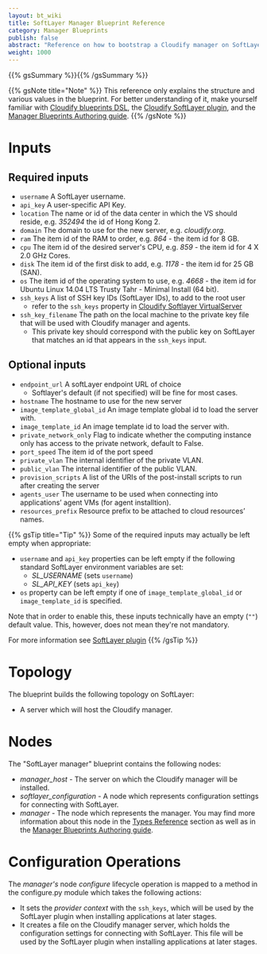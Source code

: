 ```yaml
---
layout: bt_wiki
title: SoftLayer Manager Blueprint Reference
category: Manager Blueprints
publish: false
abstract: "Reference on how to bootstrap a Cloudify manager on SoftLayer"
weight: 1000
---
```


{{% gsSummary %}}{{% /gsSummary %}}


{{% gsNote title="Note" %}}
This reference only explains the structure and various values in the blueprint. For better understanding of it, make yourself familiar with [Cloudify blueprints DSL](dsl-spec-general.html), the [Cloudify SoftLayer plugin](plugin-softlayer.html), and the [Manager Blueprints Authoring guide](getting-started-write-blueprint.html).
{{% /gsNote %}}

# Inputs

## Required inputs

  * `username` A SoftLayer username.
  * `api_key` A user-specific API Key.
  * `location` The name or id of the data center in which the VS should reside, e.g. *352494* the id of Hong Kong 2.
  * `domain` The domain to use for the new server, e.g. *cloudify.org*.
  * `ram` The item id of the RAM to order, e.g. *864* - the item id for 8 GB.
  * `cpu` The item id of the desired server's CPU, e.g. *859* - the item id for 4 X 2.0 GHz Cores.
  * `disk` The item id of the first disk to add, e.g. *1178* - the item id for 25 GB (SAN).
  * `os` The item id of the operating system to use, e.g. *4668* - the item id for Ubuntu Linux 14.04 LTS Trusty Tahr - Minimal Install (64 bit).
  * `ssh_keys` A list of SSH key IDs (SoftLayer IDs), to add to the root user
    * refer to the `ssh_keys` property in [Cloudify Softlayer VirtualServer](plugin-softlayer.html#cloudifysoftlayernodesvirtualserver)
  * `ssh_key_filename` The path on the local machine to the private key file that will be used with Cloudify manager and agents.
    * This private key should correspond with the public key on SoftLayer that matches an id that appears in the `ssh_keys` input.<br>

## Optional inputs

  * `endpoint_url` A softLayer endpoint URL of choice
    * Softlayer's default (if not specified) will be fine for most cases.
  * `hostname` The hostname to use for the new server
  * `image_template_global_id` An image template global id to load the server with.
  * `image_template_id` An image template id to load the server with.
  * `private_network_only` Flag to indicate whether the computing instance only has access to the private network, default to False.
  * `port_speed` The item id of the port speed
  * `private_vlan` The internal identifier of the private VLAN.
  * `public_vlan` The internal identifier of the public VLAN.
  * `provision_scripts`  A list of the URIs of the post-install scripts to run after creating the server
  * `agents_user` The username to be used when connecting into applications’ agent VMs (for agent installtion).
  * `resources_prefix` Resource prefix to be attached to cloud resources’ names.


{{% gsTip title="Tip" %}}
Some of the required inputs may actually be left empty when appropriate:

  * `username` and `api_key` properties can be left empty if the following standard SoftLayer environment variables are set:
    - *SL_USERNAME* (sets `username`)
    - *SL_API_KEY* (sets `api_key`)
  * `os` property can be left empty if one of `image_template_global_id` or `image_template_id` is specified.


Note that in order to enable this, these inputs technically have an empty (`""`) default value. This, however, does not mean they're not mandatory.

For more information see [SoftLayer plugin](plugin-softlayer.html)
{{% /gsTip %}}


# Topology

The blueprint builds the following topology on SoftLayer:

  - A server which will host the Cloudify manager.


# Nodes

The "SoftLayer manager" blueprint contains the following nodes:

  - *manager_host* - The server on which the Cloudify manager will be installed.
  - *softlayer_configuration* - A node which represents configuration settings for connecting with SoftLayer.
  - *manager* - The node which represents the manager. You may find more information about this node in the [Types Reference](reference-types.html#cloudifymanager-type) section as well as in the [Manager Blueprints Authoring guide](getting-started-write-blueprint.html).


# Configuration Operations

The *manager's* node *configure* lifecycle operation is mapped to a method in the configure.py module which takes the following actions:

  - It sets the *provider context* with the `ssh_keys`, which will be used by the SoftLayer plugin when installing applications at later stages.
  - It creates a file on the Cloudify manager server, which holds the configuration settings for connecting with SoftLayer.
    This file will be used by the SoftLayer plugin when installing applications at later stages.